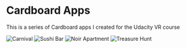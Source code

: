 # Cardboard Apps
This is a series of Cardboard apps I created for the Udacity VR course

![Carnival](/Carnival/carnival.png)
![Sushi Bar](/SushiBar/sushi-bar.png)
![Noir Apartment](/NoirApartment/noir-apartment.png)
![Treasure Hunt](/TreasureHunt/treasure-hunt.png)
